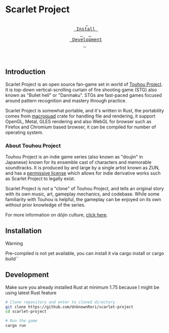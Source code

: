 # Scarlet Project

<div align = center>

&ensp;[<kbd> <br> Install <br> </kbd>](#installation)&ensp;
&ensp;[<kbd> <br> Development <br> </kbd>](#development)&ensp;
<br><br><br></div>

## Introduction

Scarlet Project is an open source fan-game set in world of [Touhou Project](https://en.wikipedia.org/wiki/Touhou_Project).
It is top-down vertical-scrolling curtain of fire shooting game (STG) also known as "Bullet hell" or "Danmaku".
STGs are fast-paced games focused around pattern recognition and mastery through practice.

Scarlet Project is somewhat portable, and it's written in Rust, 
the portability comes from [macroquad](https://github.com/not-fl3/macroquad) crate for handling file and rendering, 
it support OpenGL, Metal, GLES rendering and also WebGL for browser such as Firefox and Chromium based browser, 
it can be compiled for number of operating system.

### About Touhou Project

Touhou Project is an indie game series (also known as "doujin" in Japanese)
known for its ensemble cast of characters and memorable soundtracks.
It is produced by and large by a single artist known as ZUN, and has a
[permissive license](https://en.touhouwiki.net/wiki/Touhou_Wiki:Copyrights#Copyright_status.2FTerms_of_Use_of_the_Touhou_Project>)
which allows for indie derivative works such as Scarlet Project to legally exist.

Scarlet Project is *not* a "clone" of Touhou Project, and tells an original story with its own
music, art, gameplay mechanics, and codebase. While some familiarity with Touhou
is helpful, the gameplay can be enjoyed on its own without prior knowledge of
the series.

For more information on dōjin culture,
[click here](https://en.wikipedia.org/wiki/D%C5%8Djin).

## Installation

> [!WARNING]
> Pre-compiled is not yet available, you can install it via cargo install or cargo build``

## Development

Make sure you already installed Rust at minimum 1.75 because I might be using latest Rust feature

```sh
# Clone repository and enter to cloned directory
git clone https://github.com/UnknownRori/scarlet-project
cd scarlet-project

# Run the game
cargo run
```

